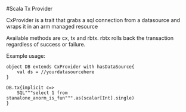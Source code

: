 #Scala Tx Provider

CxProvider is a trait that grabs a sql connection from a datasource and wraps it in an arm managed resource

Available methods are cx, tx and rbtx. rbtx rolls back the transaction regardless of success or failure.

Example usage:

```
object DB extends CxProvider with hasDataSource{
    val ds = //yourdatasourcehere
}

DB.tx{implicit c=>
    SQL"""select 1 from stanalone_anorm_is_fun""".as(scalar[Int].single)
}
```